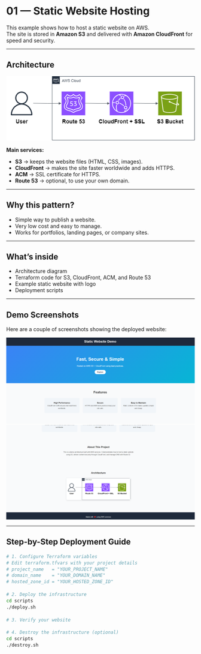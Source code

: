 # 01 — Static Website Hosting

This example shows how to host a static website on AWS.  
The site is stored in **Amazon S3** and delivered with **Amazon CloudFront** for speed and security.

---

## Architecture

![AWS Static Website Diagram](diagram/aws-static-website.png)

**Main services:**

- **S3** → keeps the website files (HTML, CSS, images).
- **CloudFront** → makes the site faster worldwide and adds HTTPS.
- **ACM** → SSL certificate for HTTPS.
- **Route 53** → optional, to use your own domain.

---

## Why this pattern?

- Simple way to publish a website.
- Very low cost and easy to manage.
- Works for portfolios, landing pages, or company sites.

---

## What’s inside

- Architecture diagram
- Terraform code for S3, CloudFront, ACM, and Route 53
- Example static website with logo
- Deployment scripts

---

## Demo Screenshots

Here are a couple of screenshots showing the deployed website:

![Demo Screenshot 1](site/assets/demo1.png)  
![Demo Screenshot 2](site/assets/demo2.png)

---

## Step-by-Step Deployment Guide

```bash
# 1. Configure Terraform variables
# Edit terraform.tfvars with your project details
# project_name   = "YOUR_PROJECT_NAME"
# domain_name    = "YOUR_DOMAIN_NAME"
# hosted_zone_id = "YOUR_HOSTED_ZONE_ID"

# 2. Deploy the infrastructure
cd scripts
./deploy.sh

# 3. Verify your website

# 4. Destroy the infrastructure (optional)
cd scripts
./destroy.sh
```
